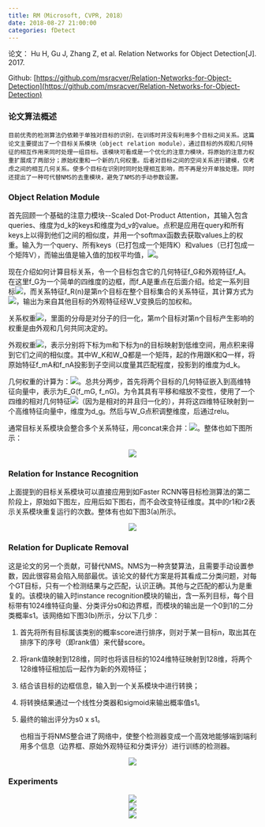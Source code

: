 ```yaml
---
title: RM（Microsoft, CVPR, 2018）
date: 2018-08-27 21:00:00
categories: fDetect
---
```


<script type="text/javascript" src="http://cdn.mathjax.org/mathjax/latest/MathJax.js?config=default"></script>

论文： Hu H, Gu J, Zhang Z, et al. Relation Networks for Object Detection[J]. 2017.

Github: [https://github.com/msracver/Relation-Networks-for-Object-Detection](https://github.com/msracver/Relation-Networks-for-Object-Detection)

### 论文算法概述

    目前优秀的检测算法仍依赖于单独对目标的识别，在训练时并没有利用多个目标之间关系。这篇论文主要提出了一个目标关系模块（object relation module），通过目标的外观和几何特征的相互作用来同时处理一组目标。该模块可看成是一个优化的注意力模块，将原始的注意力权重扩展成了两部分；原始权重和一个新的几何权重。后者对目标之间的空间关系进行建模，仅考虑之间的相互几何关系。使多个目标在识别时同时处理相互影响，而不再是分开单独处理。同时还提出了一种可代替NMS的去重模块，避免了NMS的手动参数设置。
	      
### Object Relation Module

   首先回顾一个基础的注意力模块--Scaled Dot-Product Attention，其输入包含queries、维度为d_k的keys和维度为d_v的value。点积是应用在query和所有keys上以得到他们之间的相似度，并用一个softmax函数去获取values上的权重。输入为一个query、所有keys（已打包成一个矩阵K）和values（已打包成一个矩阵V），而输出值是输入值的加权平均值，<img src="{{ site.baseurl }}/images/pdDetect/rm1.png">。
   
   现在介绍如何计算目标关系，令一个目标包含它的几何特征f_G和外观特征f_A。在这里f_G为一个简单的四维度的边框，而f_A是重点在后面介绍。给定一系列目标<img src="{{ site.baseurl }}/images/pdDetect/rm2.png">，而关系特征f_R(n)是第n个目标在整个目标集合的关系特征，其计算方式为<img src="{{ site.baseurl }}/images/pdDetect/rm3.png">，输出为来自其他目标的外观特征经W_V变换后的加权和。
   
   关系权重<img src="{{ site.baseurl }}/images/pdDetect/rm4.png">，里面的分母是对分子的归一化，第m个目标对第n个目标产生影响的权重是由外观和几何共同决定的。

   外观权重<img src="{{ site.baseurl }}/images/pdDetect/rm5.png">，表示分别将下标为m和下标为n的目标映射到低维空间，用点积来得到它们之间的相似度。其中W_K和W_Q都是一个矩阵，起的作用跟K和Q一样，将原始特征f_mA和f_nA投影到子空间以度量其匹配程度，投影到的维度为d_k。
   
   几何权重的计算为：<img src="{{ site.baseurl }}/images/pdDetect/rm6.png">。总共分两步，首先将两个目标的几何特征嵌入到高维特征向量中，表示为E_G(f_mG, f_nG)。为令其具有平移和缩放不变性，使用了一个四维的相对几何特征<img src="{{ site.baseurl }}/images/pdDetect/rm7.png">（因为是相对的并且归一化的），并将这四维特征映射到一个高维特征向量中，维度为d_g。然后与W_G点积调整维度，后通过relu。
   
   通常目标关系模块会整合多个关系特征，用concat来合并：<img src="{{ site.baseurl }}/images/pdDetect/rm8.png">。整体也如下图所示：
   
   <center><img src="{{ site.baseurl }}/images/pdDetect/rm9.png"></center>
   
### Relation for Instance Recognition

   上面提到的目标关系模块可以直接应用到如Faster RCNN等目标检测算法的第二阶段上，原始如下图左，应用后如下图右，而不会改变特征维度。其中的r1和r2表示关系模块重复运行的次数。整体有也如下图3(a)所示。
   
   <center><img src="{{ site.baseurl }}/images/pdDetect/rm10.png"></center>
   
### Relation for Duplicate Removal

   这是论文的另一个贡献，可替代NMS。NMS为一种贪婪算法，且需要手动设置参数，因此很容易会陷入局部最优。该论文的替代方案是将其看成二分类问题，对每个GT目标，只有一个检测结果与之匹配，认识正确。其他与之匹配的都认为是重复的。该模块的输入时instance recognition模块的输出，含一系列目标，每个目标带有1024维特征向量、分类评分s0和边界框，而模块的输出是一个0到1的二分类概率s1。该网络如下图3(b)所示，分以下几步：

1. 首先将所有目标属该类别的概率score进行排序，则对于某一目标n，取出其在排序下的序号（即rank值）来代替score。

2. 将rank值映射到128维，同时也将该目标的1024维特征映射到128维，将两个128维特征相加后一起作为新的外观特征；

3. 结合该目标的边框信息，输入到一个关系模块中进行转换；

4. 将转换结果通过一个线性分类器和sigmoid来输出概率值s1。

5. 最终的输出评分为s0 x s1。

   也相当于将NMS整合进了网络中，使整个检测器变成一个高效地能够端到端利用多个信息（边界框、原始外观特征和分类评分）进行训练的检测器。
   
<center><img src="{{ site.baseurl }}/images/pdDetect/rm11.png"></center>

### Experiments

<center><img src="{{ site.baseurl }}/images/pdDetect/rm12.png"></center>

<center><img src="{{ site.baseurl }}/images/pdDetect/rm13.png"></center>

<center><img src="{{ site.baseurl }}/images/pdDetect/rm14.png"></center>